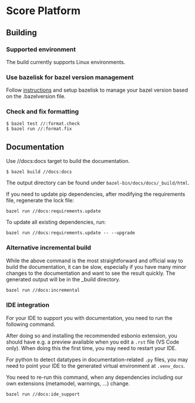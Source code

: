 # Score Platform

## Building

### Supported environment
The build currently supports Linux environments.

### Use bazelisk for bazel version management
Follow [instructions](https://github.com/bazelbuild/bazelisk) and setup bazelisk to manage your bazel version based on the .bazelversion file.

### Check and fix formatting
```
$ bazel test //:format.check
$ bazel run //:format.fix
```

## Documentation

Use //docs:docs target to build the documentation.
```
$ bazel build //docs:docs
```

The output directory can be found under ```bazel-bin/docs/docs/_build/html```.

If you need to update pip dependencies, after modifying the requirements file, regenerate the lock file:
```
bazel run //docs:requirements.update
```

To update all existing dependencies, run:
```
bazel run //docs:requirements.update -- --upgrade
```


### Alternative incremental build

While the above command is the most straightforward and official way to build the documentation,
it can be slow, especially if you have many minor changes to the documentation and want to see the
result quickly.
The generated output will be in the _build directory.

```sh
bazel run //docs:incremental
```

### IDE integration

For your IDE to support you with documentation, you need to run the following command.

After doing so and installing the recommended esbonio extension, you should have e.g. a preview
available when you edit a `.rst` file (VS Code only). When doing this the first time, you may need
to restart your IDE.

For python to detect datatypes in documentation-related `.py` files, you may need to point your
IDE to the generated virtual environment at `.venv_docs`.

You need to re-run this command, when any dependencies
including our own extensions (metamodel, warnings, ...) change.

```sh
bazel run //docs:ide_support
```
